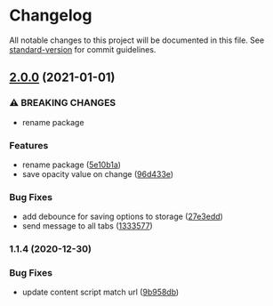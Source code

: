 # Changelog

All notable changes to this project will be documented in this file. See [standard-version](https://github.com/conventional-changelog/standard-version) for commit guidelines.

## [2.0.0](https://github.com/tri613/niconico-comment-transparentizer/compare/v1.1.4...v2.0.0) (2021-01-01)


### ⚠ BREAKING CHANGES

* rename package

### Features

* rename package ([5e10b1a](https://github.com/tri613/niconico-comment-transparentizer/commit/5e10b1a22ac961221fa2c03b69ffd7acf9269c41))
* save opacity value on change ([96d433e](https://github.com/tri613/niconico-comment-transparentizer/commit/96d433e2983e786e78e2d7bab5d2dfb8e6b760eb))


### Bug Fixes

* add debounce for saving options to storage ([27e3edd](https://github.com/tri613/niconico-comment-transparentizer/commit/27e3eddca8fe18bd638ed0cdc45c22d1391129ac))
* send message to all tabs ([1333577](https://github.com/tri613/niconico-comment-transparentizer/commit/133357793f5d34ac53fe02bc0f6ccf4f41598096))

### 1.1.4 (2020-12-30)

### Bug Fixes

- update content script match url ([9b958db](https://github.com/tri613/niconico-comment-transparentizer/commit/9b958db87cb10c9e73ba3c6bffcc2d3d5b95f699))
